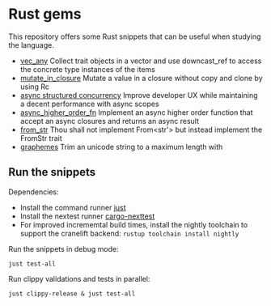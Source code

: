 # Rust gems

This repository offers some Rust snippets that can be useful when studying the language.

- [vec_any](src/vec_any.rs) Collect trait objects in a vector and use downcast_ref to access the concrete type instances of the items
- [mutate_in_closure](src/mutate_in_closure.rs) Mutate a value in a closure without copy and clone by using Rc
- [async structured concurrency](src/async_structured_concurrency.rs) Improve developer UX while maintaining a decent performance with async scopes
- [async_higher_order_fn](src/async_higher_order_fn.rs) Implement an async higher order function that accept an async closures and returns an async result
- [from_str](src/from_str.rs) Thou shall not implement From\<str'> but instead implement the FromStr trait
- [graphemes](src/graphemes.rs) Trim an unicode string to a maximum length with

## Run the snippets

Dependencies:

- Install the command runner [just](https://github.com/casey/just?tab=readme-ov-file#installation)
- Install the nextest runner [cargo-nexttest](https://nexte.st/)
- For improved incrememtal build times, install the nightly toolchain to support the cranelift backend: `rustup toolchain install nightly`

Run the snippets in debug mode:

```shell
just test-all
```

Run clippy validations and tests in parallel:

```shell
just clippy-release & just test-all
```
